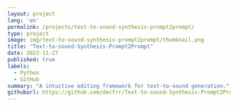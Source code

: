 ```yaml
---
layout: project
lang: 'en'
permalink: /projects/text-to-sound-synthesis-prompt2prompt/
type: project
image: img/text-to-sound-synthesis-prompt2prompt/thumbnail.png
title: "Text-to-sound-Synthesis-Prompt2Prompt"
date: 2022-11-27
published: true
labels:
  - Python
  - GitHub
summary: "A intuitive editing framework for text-to-sound generation."
githuburl: https://github.com/decfrr/Text-to-sound-Synthesis-Prompt2Prompt
---
```

